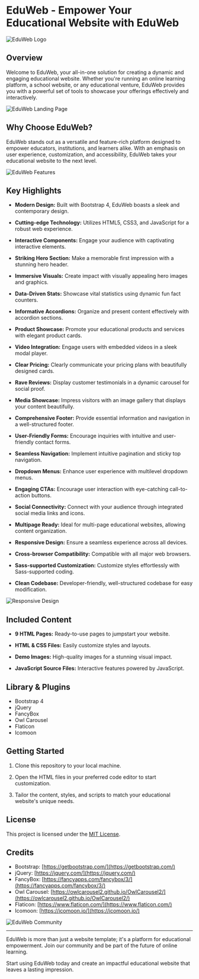 
# EduWeb - Empower Your Educational Website with EduWeb

![EduWeb Logo](images/eduweb-logo.png)

## Overview

Welcome to EduWeb, your all-in-one solution for creating a dynamic and engaging educational website. Whether you're running an online learning platform, a school website, or any educational venture, EduWeb provides you with a powerful set of tools to showcase your offerings effectively and interactively.

![EduWeb Landing Page](images/eduweb-landing.jpg)

## Why Choose EduWeb?

EduWeb stands out as a versatile and feature-rich platform designed to empower educators, institutions, and learners alike. With an emphasis on user experience, customization, and accessibility, EduWeb takes your educational website to the next level.

![EduWeb Features](images/eduweb-features.jpg)

## Key Highlights

- **Modern Design:** Built with Bootstrap 4, EduWeb boasts a sleek and contemporary design.

- **Cutting-edge Technology:** Utilizes HTML5, CSS3, and JavaScript for a robust web experience.

- **Interactive Components:** Engage your audience with captivating interactive elements.

- **Striking Hero Section:** Make a memorable first impression with a stunning hero header.

- **Immersive Visuals:** Create impact with visually appealing hero images and graphics.

- **Data-Driven Stats:** Showcase vital statistics using dynamic fun fact counters.

- **Informative Accordions:** Organize and present content effectively with accordion sections.

- **Product Showcase:** Promote your educational products and services with elegant product cards.

- **Video Integration:** Engage users with embedded videos in a sleek modal player.


- **Clear Pricing:** Clearly communicate your pricing plans with beautifully designed cards.

- **Rave Reviews:** Display customer testimonials in a dynamic carousel for social proof.

- **Media Showcase:** Impress visitors with an image gallery that displays your content beautifully.

- **Comprehensive Footer:** Provide essential information and navigation in a well-structured footer.

- **User-Friendly Forms:** Encourage inquiries with intuitive and user-friendly contact forms.

- **Seamless Navigation:** Implement intuitive pagination and sticky top navigation.

- **Dropdown Menus:** Enhance user experience with multilevel dropdown menus.

- **Engaging CTAs:** Encourage user interaction with eye-catching call-to-action buttons.

- **Social Connectivity:** Connect with your audience through integrated social media links and icons.

- **Multipage Ready:** Ideal for multi-page educational websites, allowing content organization.


- **Responsive Design:** Ensure a seamless experience across all devices.

- **Cross-browser Compatibility:** Compatible with all major web browsers.


- **Sass-supported Customization:** Customize styles effortlessly with Sass-supported coding.

- **Clean Codebase:** Developer-friendly, well-structured codebase for easy modification.


![Responsive Design](images/responsive-design.jpg)

## Included Content


- **9 HTML Pages:** Ready-to-use pages to jumpstart your website.

- **HTML & CSS Files:** Easily customize styles and layouts.

- **Demo Images:** High-quality images for a stunning visual impact.

- **JavaScript Source Files:** Interactive features powered by JavaScript.

## Library & Plugins

- Bootstrap 4
- jQuery
- FancyBox
- Owl Carousel
- Flaticon
- Icomoon

## Getting Started



1. Clone this repository to your local machine.

2. Open the HTML files in your preferred code editor to start customization.

3. Tailor the content, styles, and scripts to match your educational website's unique needs.


## License

This project is licensed under the [MIT License](LICENSE).

## Credits

- Bootstrap: [https://getbootstrap.com/](https://getbootstrap.com/)
- jQuery: [https://jquery.com/](https://jquery.com/)
- FancyBox: [https://fancyapps.com/fancybox/3/](https://fancyapps.com/fancybox/3/)
- Owl Carousel: [https://owlcarousel2.github.io/OwlCarousel2/](https://owlcarousel2.github.io/OwlCarousel2/)
- Flaticon: [https://www.flaticon.com/](https://www.flaticon.com/)
- Icomoon: [https://icomoon.io/](https://icomoon.io/)



![EduWeb Community](images/eduweb-community.jpg)

---

EduWeb is more than just a website template; it's a platform for educational empowerment. Join our community and be part of the future of online learning.

Start using EduWeb today and create an impactful educational website that leaves a lasting impression.

